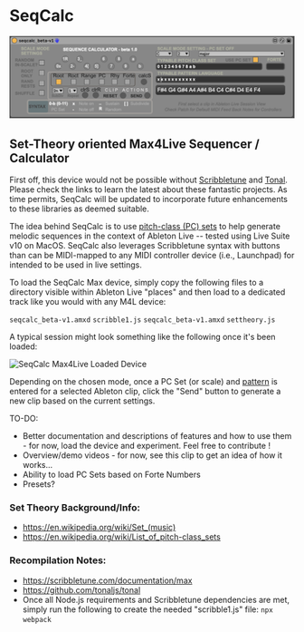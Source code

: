 # SeqCalc

![SeqCalc Max4Live Device](SeqCalc_beta-v1.png)

## Set-Theory oriented Max4Live Sequencer / Calculator

First off, this device would not be possible without [Scribbletune](https://scribbletune.com) and [Tonal](https://github.com/tonaljs). Please check the links to learn the latest about these fantastic projects. As time permits, SeqCalc will be updated to incorporate future enhancements to these libraries as deemed suitable.

The idea behind SeqCalc is to use [pitch-class (PC) sets](https://en.wikipedia.org/wiki/Set_(music)) to help generate melodic sequences in the context of Ableton Live -- tested using Live Suite v10 on MacOS. SeqCalc also leverages Scribbletune syntax with buttons than can be MIDI-mapped to any MIDI controller device (i.e., Launchpad) for intended to be used in live settings.

To load the SeqCalc Max device, simply copy the following files to a directory visible within Ableton Live "places" and then load to a dedicated track like you would with any M4L device:

```seqcalc_beta-v1.amxd```
```scribble1.js```
```seqcalc_beta-v1.amxd```
```settheory.js```

A typical session might look something like the following once it's been loaded:

![SeqCalc Max4Live Loaded Device](SeqCalc_beta-v1-loaded.png)

Depending on the chosen mode, once a PC Set (or scale) and [pattern](https://scribbletune.com/documentation/core/clip#pattern) is entered for a selected Ableton clip, click the "Send" button to generate a new clip based on the current settings.  

TO-DO:
- Better documentation and descriptions of features and how to use them - for now, load the device and experiment. Feel free to contribute !
- Overview/demo videos - for now, see this clip to get an idea of how it works...
- Ability to load PC Sets based on Forte Numbers
- Presets?

### Set Theory Background/Info:
- https://en.wikipedia.org/wiki/Set_(music)
- https://en.wikipedia.org/wiki/List_of_pitch-class_sets


### Recompilation Notes:
- https://scribbletune.com/documentation/max
- https://github.com/tonaljs/tonal
- Once all Node.js requirements and Scribbletune dependencies are met, simply run the following to create the needed "scribble1.js" file:
```npx webpack```
